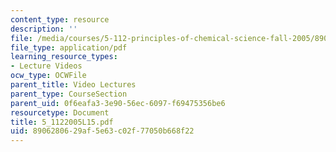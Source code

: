 ```yaml
---
content_type: resource
description: ''
file: /media/courses/5-112-principles-of-chemical-science-fall-2005/8906280629af5e63c02f77050b668f22_5_1122005L15.pdf
file_type: application/pdf
learning_resource_types:
- Lecture Videos
ocw_type: OCWFile
parent_title: Video Lectures
parent_type: CourseSection
parent_uid: 0f6eafa3-3e90-56ec-6097-f69475356be6
resourcetype: Document
title: 5_1122005L15.pdf
uid: 89062806-29af-5e63-c02f-77050b668f22
---
```

